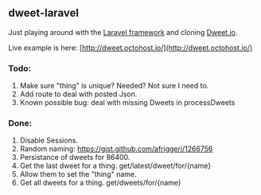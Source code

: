## dweet-laravel

Just playing around with the [Laravel framework](http://laravel.com/) and cloning [Dweet.io](http://dweet.io/).

Live example is here: [http://dweet.octohost.io/](http://dweet.octohost.io/)

### Todo:

1. Make sure "thing" is unique? Needed? Not sure I need to.
2. Add route to deal with posted Json.
3. Known possible bug: deal with missing Dweets in processDweets

### Done:

1. Disable Sessions.
2. Random naming: https://gist.github.com/afriggeri/1266756
3. Persistance of dweets for 86400.
4. Get the last dweet for a thing. get/latest/dweet/for/{name}
5. Allow them to set the "thing" name.
6. Get all dweets for a thing. get/dweets/for/{name}